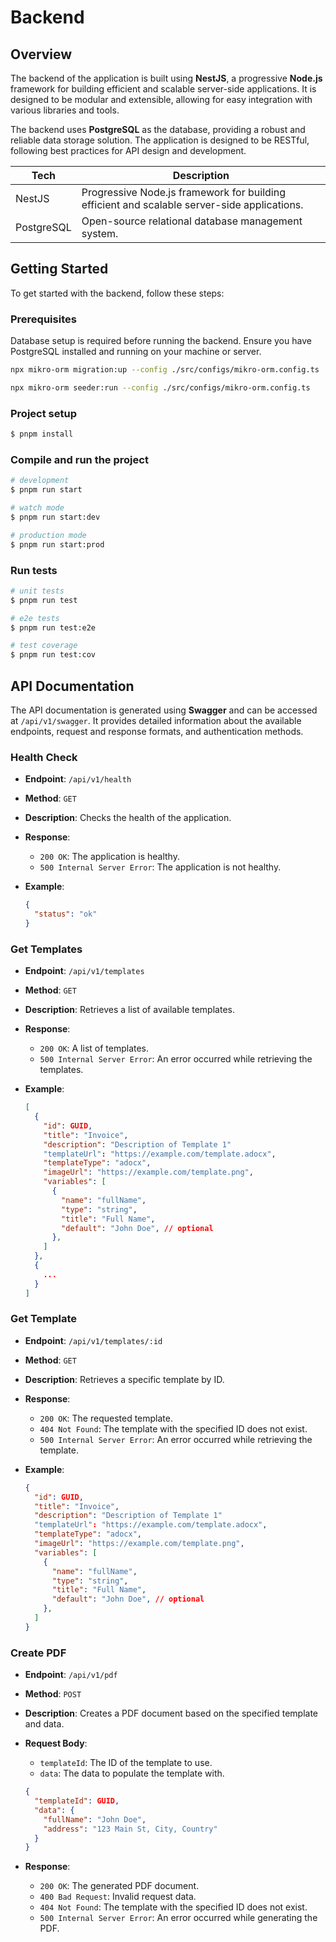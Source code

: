 # Backend

## Overview

<!-- nest, posdgre -->

The backend of the application is built using **NestJS**, a progressive **Node.js** framework for building efficient and scalable server-side applications. It is designed to be modular and extensible, allowing for easy integration with various libraries and tools.

The backend uses **PostgreSQL** as the database, providing a robust and reliable data storage solution. The application is designed to be RESTful, following best practices for API design and development.

| Tech          | Description                                                                 |
|---------------|-----------------------------------------------------------------------------|
| NestJS        | Progressive Node.js framework for building efficient and scalable server-side applications. |
| PostgreSQL    | Open-source relational database management system.                         |

## Getting Started

To get started with the backend, follow these steps:

### Prerequisites

Database setup is required before running the backend. Ensure you have PostgreSQL installed and running on your machine or server.

```bash
npx mikro-orm migration:up --config ./src/configs/mikro-orm.config.ts
```

```bash
npx mikro-orm seeder:run --config ./src/configs/mikro-orm.config.ts
```

### Project setup

```bash
$ pnpm install
```

### Compile and run the project

```bash
# development
$ pnpm run start

# watch mode
$ pnpm run start:dev

# production mode
$ pnpm run start:prod
```

### Run tests

```bash
# unit tests
$ pnpm run test

# e2e tests
$ pnpm run test:e2e

# test coverage
$ pnpm run test:cov
```

## API Documentation

<!-- health, getTemplates, getTemplate, createPdf -->

The API documentation is generated using **Swagger** and can be accessed at `/api/v1/swagger`. It provides detailed information about the available endpoints, request and response formats, and authentication methods.

### Health Check

- **Endpoint**: `/api/v1/health`
- **Method**: `GET`
- **Description**: Checks the health of the application.
- **Response**:
  - `200 OK`: The application is healthy.
  - `500 Internal Server Error`: The application is not healthy.
- **Example**:

  ```json
  {
    "status": "ok"
  }
  ```

### Get Templates

- **Endpoint**: `/api/v1/templates`
- **Method**: `GET`
- **Description**: Retrieves a list of available templates.
- **Response**:
  - `200 OK`: A list of templates.
  - `500 Internal Server Error`: An error occurred while retrieving the templates.
- **Example**:

  ```json
  [
    {
      "id": GUID,
      "title": "Invoice",
      "description": "Description of Template 1"
      "templateUrl": "https://example.com/template.adocx",
      "templateType": "adocx",
      "imageUrl": "https://example.com/template.png",
      "variables": [
        {
          "name": "fullName",
          "type": "string",
          "title": "Full Name",
          "default": "John Doe", // optional
        },
      ]
    },
    {
      ...
    }
  ]
  ```

### Get Template  

- **Endpoint**: `/api/v1/templates/:id`
- **Method**: `GET`
- **Description**: Retrieves a specific template by ID.
- **Response**:
  - `200 OK`: The requested template.
  - `404 Not Found`: The template with the specified ID does not exist.
  - `500 Internal Server Error`: An error occurred while retrieving the template.
- **Example**:

  ```json
  {
    "id": GUID,
    "title": "Invoice",
    "description": "Description of Template 1"
    "templateUrl": "https://example.com/template.adocx",
    "templateType": "adocx",
    "imageUrl": "https://example.com/template.png",
    "variables": [
      {
        "name": "fullName",
        "type": "string",
        "title": "Full Name",
        "default": "John Doe", // optional
      },
    ]
  }
  ```

### Create PDF

- **Endpoint**: `/api/v1/pdf`
- **Method**: `POST`
- **Description**: Creates a PDF document based on the specified template and data.
- **Request Body**:
  - `templateId`: The ID of the template to use.
  - `data`: The data to populate the template with.

  ```json
  {
    "templateId": GUID,
    "data": {
      "fullName": "John Doe",
      "address": "123 Main St, City, Country"
    }
  }
  ```

- **Response**:
  - `200 OK`: The generated PDF document.
  - `400 Bad Request`: Invalid request data.
  - `404 Not Found`: The template with the specified ID does not exist.
  - `500 Internal Server Error`: An error occurred while generating the PDF.
